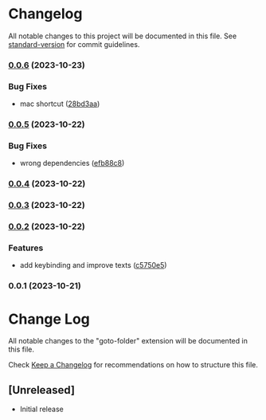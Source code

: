 # Changelog

All notable changes to this project will be documented in this file. See [standard-version](https://github.com/conventional-changelog/standard-version) for commit guidelines.

### [0.0.6](https://github.com/a-ignatev/goto-folder/compare/v0.0.5...v0.0.6) (2023-10-23)


### Bug Fixes

* mac shortcut ([28bd3aa](https://github.com/a-ignatev/goto-folder/commit/28bd3aa5b984b9c23b6bb5ecd76c59ce3fcef67a))

### [0.0.5](https://github.com/a-ignatev/goto-folder/compare/v0.0.4...v0.0.5) (2023-10-22)


### Bug Fixes

* wrong dependencies ([efb88c8](https://github.com/a-ignatev/goto-folder/commit/efb88c8edaa6f415f31448beff9902e7c0a9df96))

### [0.0.4](https://github.com/a-ignatev/goto-folder/compare/v0.0.3...v0.0.4) (2023-10-22)

### [0.0.3](https://github.com/a-ignatev/goto-folder/compare/v0.0.2...v0.0.3) (2023-10-22)

### [0.0.2](https://github.com/a-ignatev/goto-folder/compare/v0.0.1...v0.0.2) (2023-10-22)


### Features

* add keybinding and improve texts ([c5750e5](https://github.com/a-ignatev/goto-folder/commit/c5750e548bba0d8c6c898b387916d0fb0ad25504))

### 0.0.1 (2023-10-21)

# Change Log

All notable changes to the "goto-folder" extension will be documented in this file.

Check [Keep a Changelog](http://keepachangelog.com/) for recommendations on how to structure this file.

## [Unreleased]

- Initial release